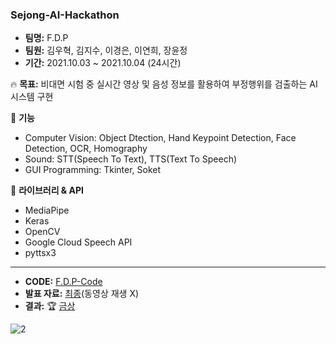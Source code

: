 ### Sejong-AI-Hackathon

* **팀명:** F.D.P
* **팀원:** 김우혁, 김지수, 이경은, 이연희, 장윤정
* **기간:** 2021.10.03 ~ 2021.10.04 (24시간)

🔥 **목표:** 비대면 시험 중 실시간 영상 및 음성 정보를 활용하여 부정행위를 검출하는 AI 시스템 구현

🔨 **기능**
* Computer Vision: Object Dtection, Hand Keypoint Detection, Face Detection, OCR, Homography
* Sound: STT(Speech To Text), TTS(Text To Speech)
* GUI Programming: Tkinter, Soket 

🚀 **라이브러리 & API**
* MediaPipe
* Keras
* OpenCV
* Google Cloud Speech API
* pyttsx3
---
* **CODE:** [F.D.P-Code]() 
* **발표 자료:** [최종](https://github.com/woo525/Sejong-AI-Hackathon/blob/main/%ED%95%B4%EC%BB%A4%ED%86%A4-%EB%B0%9C%ED%91%9C-2%EC%B0%A8(%EC%B5%9C%EC%A2%85).pdf)(동영상 재생 X)
* **결과:** 🏆 [금상](https://github.com/woo525/Sejong-AI-Hackathon/blob/main/AI-%ED%95%B4%EC%BB%A4%ED%86%A4_%EA%B8%88%EC%83%81.jpg)

![2](https://user-images.githubusercontent.com/32587029/147513957-77d95b2c-655f-437c-aa0f-fc6869fa421f.JPG)

